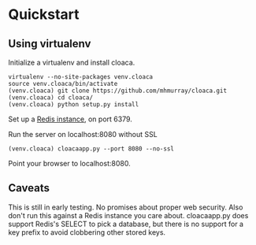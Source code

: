 Quickstart
==========

Using virtualenv
----------------

Initialize a virtualenv and install cloaca.
    
    virtualenv --no-site-packages venv.cloaca
    source venv.cloaca/bin/activate
    (venv.cloaca) git clone https://github.com/mhmurray/cloaca.git
    (venv.cloaca) cd cloaca/
    (venv.cloaca) python setup.py install

Set up a [Redis instance](http://redis.io/topics/quickstart), on port 6379.

Run the server on localhost:8080 without SSL
    
    (venv.cloaca) cloacaapp.py --port 8080 --no-ssl

Point your browser to localhost:8080.


Caveats
-------
This is still in early testing. No promises about proper web security.
Also don't run this against a Redis instance you care about. cloacaapp.py
does support Redis's SELECT to pick a database, but there is no 
support for a key prefix to avoid clobbering other stored keys.
